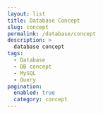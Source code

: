 ```yaml
---
layout: list
title: Database Concept
slug: concept
permalink: /database/concept
description: >
  database concept
tags:
  - Database
  - DB concept
  - MySQL
  - Query
pagination:
  enabled: true
  category: concept
---
```

